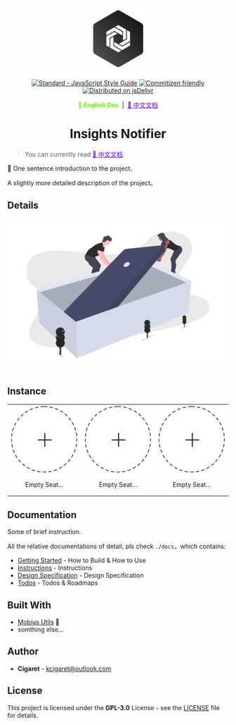 <p align="center">
  <a href="#" target="_blank" rel="noopener noreferrer">
    <img width="150" src="./public/assets/thoughts-daily.jpg" alt="Thoughts Daily Logo"/>
  </a>
</p>

<p align="center">
  <a href="https://standardjs.com"><img src="https://img.shields.io/badge/code_style-standard-brightgreen.svg" alt="Standard - JavaScript Style Guide"></a>
  <a href="http://commitizen.github.io/cz-cli/"><img src="https://img.shields.io/badge/commitizen-friendly-brightgreen.svg" alt="Commitizen friendly"></a>
  <a href="https://www.jsdelivr.com/package/gh/we-mobius/mobius-ui"><img src="https://data.jsdelivr.com/v1/package/gh/we-mobius/mobius-ui/badge" alt="Distributed on jsDelivr"></a>
</p>

<p align="center">
  <span style="font-weight: bold; color: hsla(96, 100%, 50%, 100%);">📜 English Doc </span>
  &nbsp;|&nbsp;
  <a href="./docs/readme_zh.md" style="color: hsla(264, 100%, 50%, 100%);">📜 中文文档</a>
</p>

<h1 align="center">Insights Notifier</h1>

> You can currently read <a href="./docs/readme_zh.md" style="color: hsla(264, 100%, 50%, 100%);">📜 中文文档</a>.

🎨 One sentence introduction to the project.

A slightly more detailed description of the project。

## Details

![details of product](./public/assets/details.png)

## Instance

<table>
  <tbody>
    <tr>
      <td align="center" valign="middle">
        <a href="#Instance" target="_blank">
          <img width='1000px' src="./public/assets/empty-seat.png"/>
        </a>
        <p style="width: 100%; text-align: center;">Empty Seat...</p>
      </td>
      <td align="center" valign="middle">
        <a href="#Instance" target="_blank">
          <img width="1000px" src="./public/assets/empty-seat.png"/>
        </a>
        <p style="width: 100%; text-align: center;">Empty Seat...</p>
      </td>
      <td align="center" valign="middle">
        <a href="#Instance" target="_blank">
          <img width="1000px" src="./public/assets/empty-seat.png"/>
        </a>
        <p style="width: 100%; text-align: center;">Empty Seat...</p>
      </td>
    </tr>
  </tbody>
</table>

## Documentation

Some of brief instruction.

All the relative documentations of detail, pls check `./docs`，which contains:

- [Getting Started](./docs/getting_started.md) - How to Build & How to Use
- [Instructions](./docs/instructions.md) - Instructions
- [Design Specification](./docs/design_specification.md) - Design Specification
- [Todos](./docs/todos.md) - Todos & Roadmaps

## Built With

- [Mobius Utils](https://github.com/we-mobius/mobius-utils) 🤞
- somthing else...

## Author

- **Cigaret** - kcigaret@outlook.com

## License

This project is licensed under the **GPL-3.0** License - see the [LICENSE](LICENSE) file for details.
